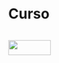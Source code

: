# Curso
 <div style="display: inline_block"><br>
  <img align="center" height="30" width="85" src="https://encrypted-tbn0.gstatic.com/images?q=tbn:ANd9GcQcbC9JNrtvj6sdkH2pDn8Xg2u5uy_TTZ8Mzg&s"></div>
